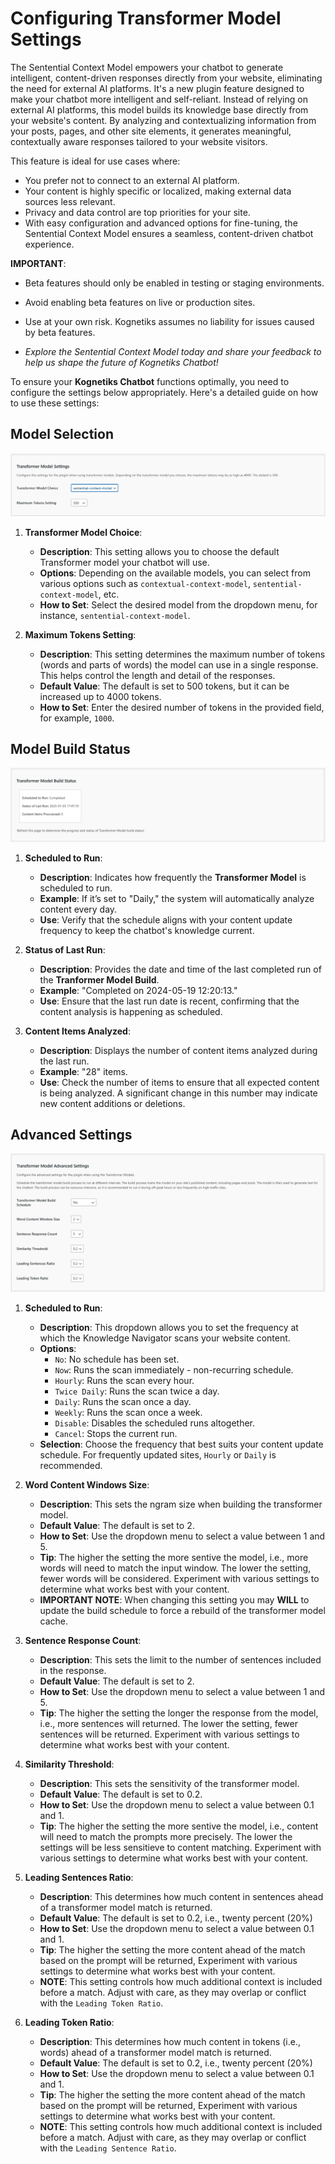 # Configuring Transformer Model Settings

The Sentential Context Model empowers your chatbot to generate intelligent, content-driven responses directly from your website, eliminating the need for external AI platforms.  It's a new plugin feature designed to make your chatbot more intelligent and self-reliant. Instead of relying on external AI platforms, this model builds its knowledge base directly from your website's content. By analyzing and contextualizing information from your posts, pages, and other site elements, it generates meaningful, contextually aware responses tailored to your website visitors.

This feature is ideal for use cases where:

- You prefer not to connect to an external AI platform.
- Your content is highly specific or localized, making external data sources less relevant.
- Privacy and data control are top priorities for your site.
- With easy configuration and advanced options for fine-tuning, the Sentential Context Model ensures a seamless, content-driven chatbot experience.

**IMPORTANT**:

- Beta features should only be enabled in testing or staging environments.

- Avoid enabling beta features on live or production sites.

- Use at your own risk. Kognetiks assumes no liability for issues caused by beta features.

- *Explore the Sentential Context Model today and share your feedback to help us shape the future of Kognetiks Chatbot!*

To ensure your **Kognetiks Chatbot** functions optimally, you need to configure the settings below appropriately. Here's a detailed guide on how to use these settings:

## Model Selection

![Transformer Model Settings](transformer-model-settings.png)

1. **Transformer Model Choice**:
   - **Description**: This setting allows you to choose the default Transformer model your chatbot will use.
   - **Options**: Depending on the available models, you can select from various options such as `contextual-context-model`, `sentential-context-model`, etc.
   - **How to Set**: Select the desired model from the dropdown menu, for instance, `sentential-context-model`.

2. **Maximum Tokens Setting**:
   - **Description**: This setting determines the maximum number of tokens (words and parts of words) the model can use in a single response. This helps control the length and detail of the responses.
   - **Default Value**: The default is set to 500 tokens, but it can be increased up to 4000 tokens.
   - **How to Set**: Enter the desired number of tokens in the provided field, for example, `1000`.

## Model Build Status

![Transformer Model Build Status](transformer-model-build-status.png)

1. **Scheduled to Run**:
   - **Description**: Indicates how frequently the **Transformer Model** is scheduled to run.
   - **Example**: If it’s set to "Daily," the system will automatically analyze content every day.
   - **Use**: Verify that the schedule aligns with your content update frequency to keep the chatbot's knowledge current.

2. **Status of Last Run**:
   - **Description**: Provides the date and time of the last completed run of the **Tranformer Model Build**.
   - **Example**: "Completed on 2024-05-19 12:20:13."
   - **Use**: Ensure that the last run date is recent, confirming that the content analysis is happening as scheduled.

3. **Content Items Analyzed**:
   - **Description**: Displays the number of content items analyzed during the last run.
   - **Example**: "28" items.
   - **Use**: Check the number of items to ensure that all expected content is being analyzed. A significant change in this number may indicate new content additions or deletions.

## Advanced Settings

![Transformer Model Advanced Settings](transformer-model-advanced-settings.png)

1. **Scheduled to Run**:

   - **Description**: This dropdown allows you to set the frequency at which the Knowledge Navigator scans your website content.
   - **Options**: 
     - `No`: No schedule has been set.
     - `Now`: Runs the scan immediately - non-recurring schedule.
     - `Hourly`: Runs the scan every hour.
     - `Twice Daily`: Runs the scan twice a day.
     - `Daily`: Runs the scan once a day.
     - `Weekly`: Runs the scan once a week.
     - `Disable`: Disables the scheduled runs altogether.
     - `Cancel`: Stops the current run.
   - **Selection**: Choose the frequency that best suits your content update schedule. For frequently updated sites, `Hourly` or `Daily` is recommended.

2. **Word Content Windows Size**:
    - **Description**: This sets the ngram size when building the transformer model.
    - **Default Value**: The default is set to 2.
    - **How to Set**: Use the dropdown menu to select a value between 1 and 5.
    - **Tip**: The higher the setting the more sentive the model, i.e., more words will need to match the input window.  The lower the setting, fewer words will be considered.  Experiment with various settings to determine what works best with your content.
    - **IMPORTANT NOTE**: When changing this setting you may **WILL** to update the build schedule to force a rebuild of the transformer model cache.

3. **Sentence Response Count**:
    - **Description**: This sets the limit to the number of sentences included in the response.
    - **Default Value**: The default is set to 2.
    - **How to Set**: Use the dropdown menu to select a value between 1 and 5.
    - **Tip**: The higher the setting the longer the response from the model, i.e., more sentences will returned.  The lower the setting, fewer sentences will be returned.  Experiment with various settings to determine what works best with your content.

4. **Similarity Threshold**:
    - **Description**: This sets the sensitivity of the transformer model.
    - **Default Value**: The default is set to 0.2.
    - **How to Set**: Use the dropdown menu to select a value between 0.1 and 1.
    - **Tip**: The higher the setting the more sentive the model, i.e., content will need to match the prompts more precisely.  The lower the settings will be less sensitieve to content matching.  Experiment with various settings to determine what works best with your content.

5. **Leading Sentences Ratio**:
    - **Description**: This determines how much content in sentences ahead of a transformer model match is returned.
    - **Default Value**: The default is set to 0.2, i.e., twenty percent (20%)
    - **How to Set**: Use the dropdown menu to select a value between 0.1 and 1.
    - **Tip**: The higher the setting the more content ahead of the match based on the prompt will be returned,  Experiment with various settings to determine what works best with your content.
    - **NOTE**: This setting controls how much additional context is included before a match. Adjust with care, as they may overlap or conflict with the `Leading Token Ratio`.

6. **Leading Token Ratio**:
    - **Description**: This determines how much content in tokens (i.e., words) ahead of a transformer model match is returned.
    - **Default Value**: The default is set to 0.2, i.e., twenty percent (20%)
    - **How to Set**: Use the dropdown menu to select a value between 0.1 and 1.
    - **Tip**: The higher the setting the more content ahead of the match based on the prompt will be returned,  Experiment with various settings to determine what works best with your content.
    - **NOTE**: This setting controls how much additional context is included before a match. Adjust with care, as they may overlap or conflict with the `Leading Sentence Ratio`.


